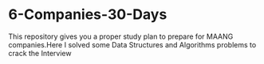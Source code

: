 # 6-Companies-30-Days
This repository gives you a proper study plan to prepare for MAANG companies.Here I solved some Data Structures and Algorithms problems to crack the Interview 
